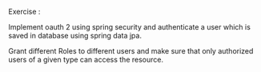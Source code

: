 Exercise :

Implement oauth 2 using spring security and authenticate a user which is saved in database using spring data jpa.


Grant different Roles to different users and make sure that only authorized users of a given type can access the resource.